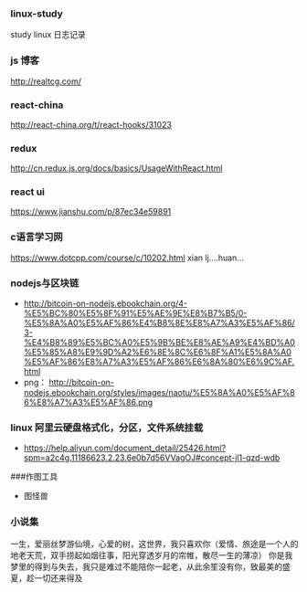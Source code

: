 ### linux-study
study linux 日志记录

### js 博客
http://realtcg.com/

### react-china
http://react-china.org/t/react-hooks/31023

### redux
http://cn.redux.js.org/docs/basics/UsageWithReact.html

### react ui
https://www.jianshu.com/p/87ec34e59891

### c语言学习网
https://www.dotcpp.com/course/c/10202.html
xian lj....huan...

### nodejs与区块链
- http://bitcoin-on-nodejs.ebookchain.org/4-%E5%BC%80%E5%8F%91%E5%AE%9E%E8%B7%B5/0-%E5%8A%A0%E5%AF%86%E4%B8%8E%E8%A7%A3%E5%AF%86/3-%E4%B8%89%E5%BC%A0%E5%9B%BE%E8%AE%A9%E4%BD%A0%E5%85%A8%E9%9D%A2%E6%8E%8C%E6%8F%A1%E5%8A%A0%E5%AF%86%E8%A7%A3%E5%AF%86%E6%8A%80%E6%9C%AF.html
- png： http://bitcoin-on-nodejs.ebookchain.org/styles/images/naotu/%E5%8A%A0%E5%AF%86%E8%A7%A3%E5%AF%86.png

### linux 阿里云硬盘格式化，分区，文件系统挂载
- https://help.aliyun.com/document_detail/25426.html?spm=a2c4g.11186623.2.23.6e0b7d56VVagOJ#concept-jl1-qzd-wdb

###作图工具
- 图怪兽

### 小说集
一生，爱丽丝梦游仙境，心爱的树，这世界，我只喜欢你（爱情、旅途是一个人的地老天荒，双手捞起如烟往事，阳光穿透岁月的帘帷，散尽一生的薄凉）
你是我梦里的得到与失去，我只是难过不能陪你一起老，从此余笙没有你，致最美的盛夏，趁一切还来得及
